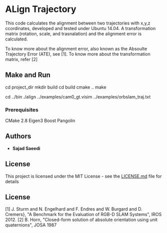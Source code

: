 # ALign Trajectory

This code calculates the alignment between two trajectories with x,y,z ccordinates, developed and tested under Ubuntu 14.04. A transformation matrix (rotation, scale, and trasnalation) and the alignment error is calculated.

To know more about the alignment error, also known as the Absoulte Trajectory Error (ATE), see [1]. To know more about the transformation matrix, refer [2]

## Make and Run

cd project_dir
mkdir build
cd build
cmake ..
make

cd ../bin
./align ../examples/cam0_gt.visim  ../examples/orbslam_traj.txt 

### Prerequisites
CMake 2.8
Eigen3
Boost
Pangolin

## Authors

* **Sajad Saeedi** 

## License

This project is licensed under the MIT License - see the [LICENSE.md](LICENSE.md) file for details

## License
[1] J. Sturm and N. Engelhard and F. Endres and W. Burgard and D. Cremers}, "A Benchmark for the Evaluation of RGB-D SLAM Systems", IROS 2012.
[2] B. Horn, "Closed-form solution of absolute orientation using unit quaternions", JOSA 1987
